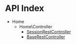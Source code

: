 API Index
=========

* Home
    * Home\Controller
        * [SessionRestController](Home-Controller-SessionRestController.md)
        * [BaseRestController](Home-Controller-BaseRestController.md)

